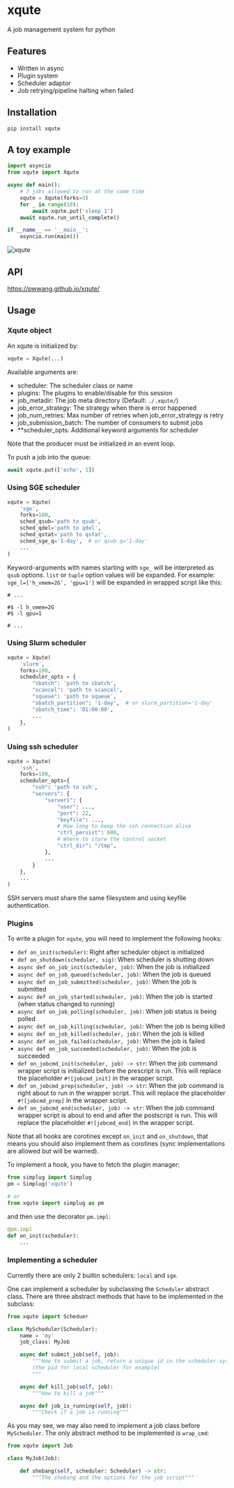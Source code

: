 # xqute

A job management system for python

## Features

- Written in async
- Plugin system
- Scheduler adaptor
- Job retrying/pipeline halting when failed

## Installation

```shell
pip install xqute
```

## A toy example

```python
import asyncio
from xqute import Xqute

async def main():
    # 3 jobs allowed to run at the same time
    xqute = Xqute(forks=3)
    for _ in range(10):
        await xqute.put('sleep 1')
    await xqute.run_until_complete()

if __name__ == '__main__':
    asyncio.run(main())
```

![xqute](./xqute.png)

## API

<https://pwwang.github.io/xqute/>

## Usage

### Xqute object

An xqute is initialized by:

```python
xqute = Xqute(...)
```

Available arguments are:

- scheduler: The scheduler class or name
- plugins: The plugins to enable/disable for this session
- job_metadir: The job meta directory (Default: `./.xqute/`)
- job_error_strategy: The strategy when there is error happened
- job_num_retries: Max number of retries when job_error_strategy is retry
- job_submission_batch: The number of consumers to submit jobs
- **scheduler_opts: Additional keyword arguments for scheduler

Note that the producer must be initialized in an event loop.

To push a job into the queue:

```python
await xqute.put(['echo', 1])
```

### Using SGE scheduler

```python
xqute = Xqute(
    'sge',
    forks=100,
    sched_qsub='path to qsub',
    sched_qdel='path to qdel',
    sched_qstat='path to qstat',
    sched_sge_q='1-day',  # or qsub_q='1-day'
    ...
)
```

Keyword-arguments with names starting with `sge_` will be interpreted as `qsub` options. `list` or `tuple` option values will be expanded. For example:
`sge_l=['h_vmem=2G', 'gpu=1']` will be expanded in wrapped script like this:

```shell
# ...

#$ -l h_vmem=2G
#$ -l gpu=1

# ...
```

### Using Slurm scheduler

```python
xqute = Xqute(
    'slurm',
    forks=100,
    scheduler_opts = {
        "sbatch": 'path to sbatch',
        "scancel": 'path to scancel',
        "squeue": 'path to squeue',
        "sbatch_partition": '1-day',  # or slurm_partition='1-day'
        "sbatch_time": '01:00:00',
        ...
    },
)
```

### Using ssh scheduler

```python
xqute = Xqute(
    'ssh',
    forks=100,
    scheduler_opts={
        "ssh": 'path to ssh',
        "servers": {
            "server1": {
                "user": ...,
                "port": 22,
                "keyfile": ...,
                # How long to keep the ssh connection alive
                "ctrl_persist": 600,
                # Where to store the control socket
                "ctrl_dir": "/tmp",
            },
            ...
        }
    },
    ...
)
```

SSH servers must share the same filesystem and using keyfile authentication.

### Plugins

To write a plugin for `xqute`, you will need to implement the following hooks:

- `def on_init(scheduler)`: Right after scheduler object is initialized
- `def on_shutdown(scheduler, sig)`: When scheduler is shutting down
- `async def on_job_init(scheduler, job)`: When the job is initialized
- `async def on_job_queued(scheduler, job)`: When the job is queued
- `async def on_job_submitted(scheduler, job)`: When the job is submitted
- `async def on_job_started(scheduler, job)`: When the job is started (when status changed to running)
- `async def on_job_polling(scheduler, job)`: When job status is being polled
- `async def on_job_killing(scheduler, job)`: When the job is being killed
- `async def on_job_killed(scheduler, job)`: When the job is killed
- `async def on_job_failed(scheduler, job)`: When the job is failed
- `async def on_job_succeeded(scheduler, job)`: When the job is succeeded
- `def on_jobcmd_init(scheduler, job) -> str`: When the job command wrapper script is initialized before the prescript is run. This will replace the placeholder `#![jobcmd_init]` in the wrapper script.
- `def on_jobcmd_prep(scheduler, job) -> str`: When the job command is right about to run in the wrapper script. This will replace the placeholder `#![jobcmd_prep]` in the wrapper script.
- `def on_jobcmd_end(scheduler, job) -> str`: When the job command wrapper script is about to end and after the postscript is run. This will replace the placeholder `#![jobcmd_end]` in the wrapper script.

Note that all hooks are corotines except `on_init` and `on_shutdown`, that means you should also implement them as corotines (sync implementations are allowed but will be warned).

To implement a hook, you have to fetch the plugin manager:

```python
from simplug import Simplug
pm = Simplug('xqute')

# or
from xqute import simplug as pm
```

and then use the decorator `pm.impl`:

```python
@pm.impl
def on_init(scheduler):
    ...
```

### Implementing a scheduler

Currently there are only 2 builtin schedulers: `local` and `sge`.

One can implement a scheduler by subclassing the `Scheduler` abstract class. There are three abstract methods that have to be implemented in the subclass:

```python
from xqute import Scheduer

class MyScheduler(Scheduler):
    name = 'my'
    job_class: MyJob

    async def submit_job(self, job):
        """How to submit a job, return a unique id in the scheduler system
        (the pid for local scheduler for example)
        """

    async def kill_job(self, job):
        """How to kill a job"""

    async def job_is_running(self, job):
        """Check if a job is running"""
```

As you may see, we may also need to implement a job class before `MyScheduler`. The only abstract method to be implemented is `wrap_cmd`:

```python
from xqute import Job

class MyJob(Job):

    def shebang(self, scheduler: Scheduler) -> str:
        """The shebang and the options for the job script"""
```
